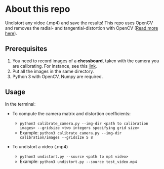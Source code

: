 # About this repo
Undistort any vidoe (.mp4) and save the results! This repo uses OpenCV and removes the radial- and tangential-distortion with OpenCV ([Read more here](https://opencv-python-tutroals.readthedocs.io/en/latest/py_tutorials/py_calib3d/py_calibration/py_calibration.html)).

## Prerequisites
1. You need to record images of a **chessboard**, taken with the camera you are calibrating. For instance, see this [link](https://markhedleyjones.com/projects/calibration-checkerboard-collection).
2. Put all the images in the same directory.
3. Python 3 with OpenCV, Numpy are required.

## Usage
In the terminal:
- To compute the camera matrix and distortion coefficients:
  - `python3 calibrate_camera.py --img-dir <path to calibration images> --gridsize <two integers specifying grid size>`
  - Example: `python3 calibrate_camera.py --img-dir calibration/images --gridsize 5 8`

- To undistort a video (.mp4)
  - `python3 undistort.py --source <path to mp4 video>`
  - Example: `python3 undistort.py --source test_video.mp4`
